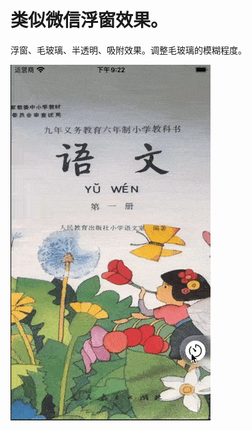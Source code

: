 # 类似微信浮窗效果。

浮窗、毛玻璃、半透明、吸附效果。调整毛玻璃的模糊程度。

![img](https://github.com/dosedo/BlurFloatingButtonDemo/blob/master/gif/floatbtn.gif) 
